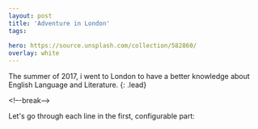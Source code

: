 ```yaml
---
layout: post
title: 'Adventure in London'
tags:
 
hero: https://source.unsplash.com/collection/582860/
overlay: white
---
```


The summer of 2017, i went to London to have a better knowledge about English Language and Literature.
{: .lead}

<!–-break-–>

Let's go through each line in the first, configurable part:

